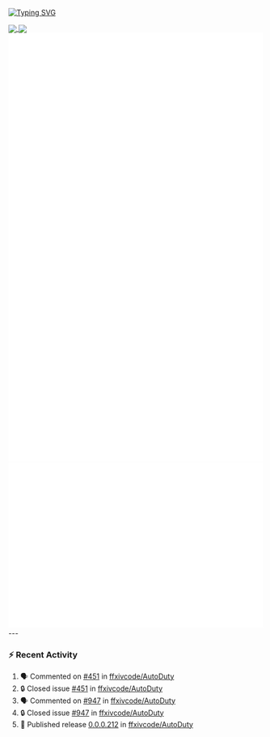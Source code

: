 [![Typing SVG](https://readme-typing-svg.demolab.com?font=Fira+Code&duration=1000&pause=1000&multiline=true&repeat=false&width=435&lines=Simon+Latusek+%7C+Gameplay+Engineer)](https://git.io/typing-svg)

<a href="https://github.com/anuraghazra/github-readme-stats">
  <img height=200 align="center" src="https://github-readme-stats.vercel.app/api?username=erdelf&theme=radical" />
</a>
<a href="https://github.com/anuraghazra/convoychat">
  <img height=200 align="center" src="https://streak-stats.demolab.com?user=erdelf&theme=radical&mode=weekly" />
</a>

<picture>
  <img src="/github-metrics.svg" alt="Metrics">
</picture>

<picture>
  <img src="/github-metrics-achievements.svg" alt="Achievements">
</picture>
---

### :zap: Recent Activity
<!--START_SECTION:activity-->
1. 🗣 Commented on [#451](https://github.com/ffxivcode/AutoDuty/issues/451#issuecomment-2869539879) in [ffxivcode/AutoDuty](https://github.com/ffxivcode/AutoDuty)
2. 🔒 Closed issue [#451](https://github.com/ffxivcode/AutoDuty/issues/451) in [ffxivcode/AutoDuty](https://github.com/ffxivcode/AutoDuty)
3. 🗣 Commented on [#947](https://github.com/ffxivcode/AutoDuty/issues/947#issuecomment-2869539630) in [ffxivcode/AutoDuty](https://github.com/ffxivcode/AutoDuty)
4. 🔒 Closed issue [#947](https://github.com/ffxivcode/AutoDuty/issues/947) in [ffxivcode/AutoDuty](https://github.com/ffxivcode/AutoDuty)
5. 🚀 Published release [0.0.0.212](https://github.com/ffxivcode/AutoDuty/releases/tag/0.0.0.212) in [ffxivcode/AutoDuty](https://github.com/ffxivcode/AutoDuty)
<!--END_SECTION:activity-->

<!--
**erdelf/erdelf** is a ✨ _special_ ✨ repository because its `README.md` (this file) appears on your GitHub profile.

Here are some ideas to get you started:

- 🔭 I’m currently working on ...
- 🌱 I’m currently learning ...
- 👯 I’m looking to collaborate on ...
- 🤔 I’m looking for help with ...
- 💬 Ask me about ...
- 📫 How to reach me: ...
- 😄 Pronouns: ...
- ⚡ Fun fact: ...
-->
